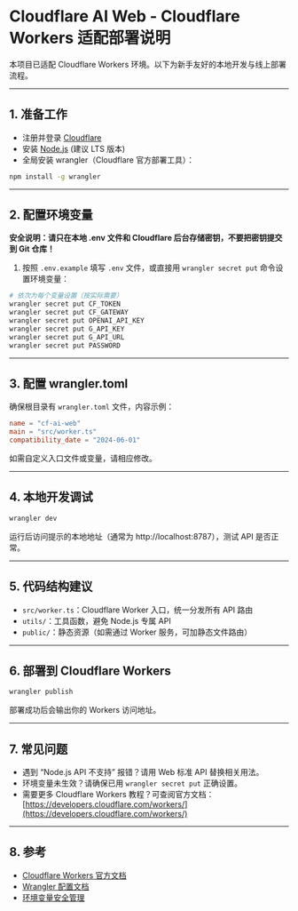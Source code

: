 ﻿# Cloudflare AI Web - Cloudflare Workers 适配部署说明

本项目已适配 Cloudflare Workers 环境。以下为新手友好的本地开发与线上部署流程。

---

## 1. 准备工作

- 注册并登录 [Cloudflare](https://dash.cloudflare.com/)
- 安装 [Node.js](https://nodejs.org/) (建议 LTS 版本)
- 全局安装 wrangler（Cloudflare 官方部署工具）：

```bash
npm install -g wrangler
```

---

## 2. 配置环境变量

**安全说明：请只在本地 .env 文件和 Cloudflare 后台存储密钥，不要把密钥提交到 Git 仓库！**

1. 按照 `.env.example` 填写 `.env` 文件，或直接用 `wrangler secret put` 命令设置环境变量：

```bash
# 依次为每个变量设置（按实际需要）
wrangler secret put CF_TOKEN
wrangler secret put CF_GATEWAY
wrangler secret put OPENAI_API_KEY
wrangler secret put G_API_KEY
wrangler secret put G_API_URL
wrangler secret put PASSWORD
```

---

## 3. 配置 wrangler.toml

确保根目录有 `wrangler.toml` 文件，内容示例：

```toml
name = "cf-ai-web"
main = "src/worker.ts"
compatibility_date = "2024-06-01"
```

如需自定义入口文件或变量，请相应修改。

---

## 4. 本地开发调试

```bash
wrangler dev
```

运行后访问提示的本地地址（通常为 http://localhost:8787），测试 API 是否正常。

---

## 5. 代码结构建议

- `src/worker.ts`：Cloudflare Worker 入口，统一分发所有 API 路由
- `utils/`：工具函数，避免 Node.js 专属 API
- `public/`：静态资源（如需通过 Worker 服务，可加静态文件路由）

---

## 6. 部署到 Cloudflare Workers

```bash
wrangler publish
```

部署成功后会输出你的 Workers 访问地址。

---

## 7. 常见问题

- 遇到 “Node.js API 不支持” 报错？请用 Web 标准 API 替换相关用法。
- 环境变量未生效？请确保已用 `wrangler secret put` 正确设置。
- 需要更多 Cloudflare Workers 教程？可查阅官方文档：[https://developers.cloudflare.com/workers/](https://developers.cloudflare.com/workers/)

---

## 8. 参考

- [Cloudflare Workers 官方文档](https://developers.cloudflare.com/workers/)
- [Wrangler 配置文档](https://developers.cloudflare.com/workers/wrangler/)
- [环境变量安全管理](https://developers.cloudflare.com/workers/configuration/secrets/)
